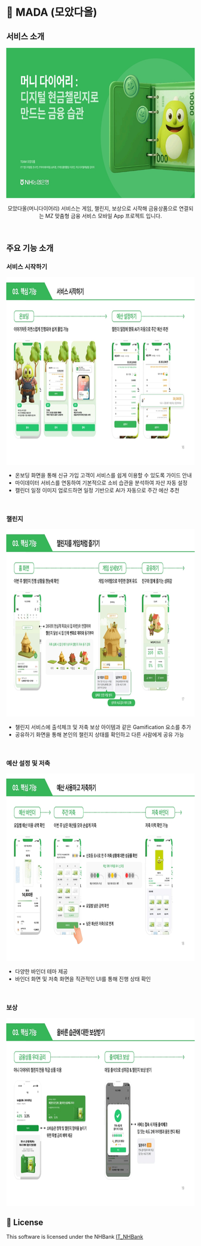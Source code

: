 # 📒 MADA (모았다올)

## 서비스 소개
<p align = "center"><img src="./image/모았다올.jpg" width="800" height="400"/></p>
<p align = "center">모았다올(머니다이어리) 서비스는 게임, 챌린지, 보상으로 시작해 금융상품으로 연결되는 MZ 맞춤형 금융 서비스 모바일 App 프로젝트 입니다.</p>
<br/>

## 주요 기능 소개
### 서비스 시작하기
<img src="./image/모았다올_서비스가입.jpg" width="800" height="500"/>

- 온보딩 화면을 통해 신규 가입 고객이 서비스를 쉽게 이용할 수 있도록 가이드 안내
- 마이데이터 서비스를 연동하여 기본적으로 소비 습관을 분석하여 자산 자동 설정
- 캘린더 일정 이미지 업로드하면 일정 기반으로 AI가 자동으로 주간 에산 추천
<br/>

### 챌린지
<img src="./image/모았다올_챌린지.jpg" width="800" height="500"/>

- 챌린지 서비스에 출석체크 및 저축 보상 아이템과 같은 Gamification 요소를 추가
- 공유하기 화면을 통해 본인의 챌린지 상태를 확인하고 다른 사람에게 공유 가능
<br/>

### 예산 설정 및 저축
<img src="./image/모았다올_예산_저축.jpg" width="800" height="500"/>

- 다양한 바인더 테마 제공
- 바인더 화면 및 저축 화면을 직관적인 UI를 통해 진행 상태 확인
<br/>

### 보상
<img src="./image/모았다올_보상.jpg" width="800" height="500"/>

<br/>

## 📒 License

<p>
This software is licensed under the NHBank <a href="https://www.nhbank.com/" _blank="new">IT_NHBank</a>
</p>
